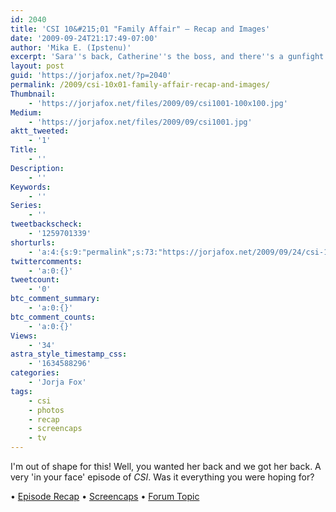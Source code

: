 ```yaml
---
id: 2040
title: 'CSI 10&#215;01 "Family Affair" — Recap and Images'
date: '2009-09-24T21:17:49-07:00'
author: 'Mika E. (Ipstenu)'
excerpt: 'Sara''s back, Catherine''s the boss, and there''s a gunfight at the lab!  <em>CSI</em> is back with a giant bang and a thrilling episode.'
layout: post
guid: 'https://jorjafox.net/?p=2040'
permalink: /2009/csi-10x01-family-affair-recap-and-images/
Thumbnail:
    - 'https://jorjafox.net/files/2009/09/csi1001-100x100.jpg'
Medium:
    - 'https://jorjafox.net/files/2009/09/csi1001.jpg'
aktt_tweeted:
    - '1'
Title:
    - ''
Description:
    - ''
Keywords:
    - ''
Series:
    - ''
tweetbackscheck:
    - '1259701339'
shorturls:
    - 'a:4:{s:9:"permalink";s:73:"https://jorjafox.net/2009/09/24/csi-10x01-family-affair-recap-and-images/";s:7:"tinyurl";s:26:"http://tinyurl.com/y9fwafa";s:4:"isgd";s:18:"http://is.gd/533Er";s:5:"bitly";s:19:"http://bit.ly/dDSG5";}'
twittercomments:
    - 'a:0:{}'
tweetcount:
    - '0'
btc_comment_summary:
    - 'a:0:{}'
btc_comment_counts:
    - 'a:0:{}'
Views:
    - '34'
astra_style_timestamp_css:
    - '1634588296'
categories:
    - 'Jorja Fox'
tags:
    - csi
    - photos
    - recap
    - screencaps
    - tv
---
```


I'm out of shape for this!  Well, you wanted her back and we got her back.  A very 'in your face' episode of <em>CSI</em>.  Was it everything you were hoping for?

&bull; <a href="https://jorjafox.net/wiki/Family_Affair">Episode Recap</a>
&bull; <a href="https://jorjafox.net/gallery/tv/csi/season10/familyaffair/">Screencaps</a>
&bull; <a href="https://jorjafox.net/forums/topic/csi-01x01-family-affair-24-sept-2009">Forum Topic</a>
